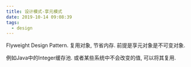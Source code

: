 ```yaml
---
title: 设计模式-享元模式
date: 2019-10-14 09:08:39
tags:
  - design
---
```


Flyweight Design Pattern. 复用对象, 节省内存. 前提是享元对象是不可变对象.

例如Java中的Integer缓存池. 或者某些系统中不会改变的值, 可以将其复用.
